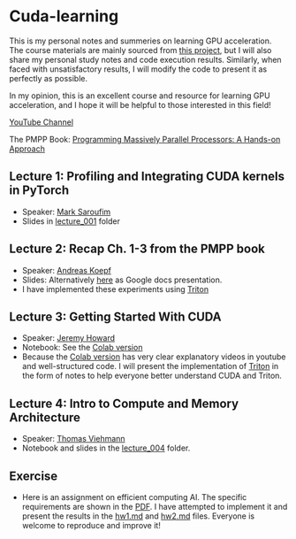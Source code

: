 # Cuda-learning
This is my personal notes and summeries on learning GPU acceleration. The course materials are mainly sourced from [this project](https://github.com/gpu-mode/lectures), but I will also share my personal study notes and code execution results. Similarly, when faced with unsatisfactory results, I will modify the code to present it as perfectly as possible.

In my opinion, this is an excellent course and resource for learning GPU acceleration, and I hope it will be helpful to those interested in this field!

[YouTube Channel](https://www.youtube.com/@GPUMODE)

The PMPP Book: [Programming Massively Parallel Processors: A Hands-on Approach](https://books.google.com.hk/books?hl=en&lr=&id=wcS_DAAAQBAJ&oi=fnd&pg=PP1&dq=Programming+Massively+Parallel+Processors&ots=HmaRvAFH5E&sig=OaeE86Y6DniTHdSivqYkK9TfWZY&redir_esc=y#v=onepage&q=Programming%20Massively%20Parallel%20Processors&f=false)


## Lecture 1: Profiling and Integrating CUDA kernels in PyTorch
- Speaker: [Mark Saroufim](https://twitter.com/marksaroufim)
- Slides in [lecture_001](https://docs.google.com/presentation/d/110dnMW94LX1ySWxu9La17AVUxjgSaQDLOotFC3BZZD4/edit?slide=id.g2658e4ac9dd_0_0#slide=id.g2658e4ac9dd_0_0) folder

## Lecture 2: Recap Ch. 1-3 from the PMPP book
- Speaker: [Andreas Koepf](https://twitter.com/neurosp1ke)
- Slides: Alternatively [here](https://docs.google.com/presentation/d/1deqvEHdqEC4LHUpStO6z3TT77Dt84fNAvTIAxBJgDck/edit#slide=id.g2b1444253e5_1_75) as Google docs presentation.
- I have implemented these experiments using [Triton](https://github.com/stevenstage/cuda-learning/tree/main/lecture002/triton)

## Lecture 3: Getting Started With CUDA
- Speaker: [Jeremy Howard](https://twitter.com/jeremyphoward)
- Notebook: See the [Colab version](https://colab.research.google.com/drive/180uk6frvMBeT4tywhhYXmz3PJaCIA_uk?usp=sharing)
- Because the [Colab version](https://colab.research.google.com/drive/180uk6frvMBeT4tywhhYXmz3PJaCIA_uk?usp=sharing) has very clear explanatory videos in youtube and well-structured code. I will present the implementation of [Triton](https://github.com/stevenstage/cuda-learning/tree/main/lecture002/triton) in the form of notes to help everyone better understand CUDA and Triton.

## Lecture 4: Intro to Compute and Memory Architecture
- Speaker: [Thomas Viehmann](https://lernapparat.de/)
- Notebook and slides in the [lecture_004](./lecture_004/) folder.

## Exercise
- Here is an assignment on efficient computing AI. The specific requirements are shown in the [PDF](). I have attempted to implement it and present the results in the [hw1.md]() and [hw2.md]() files. Everyone is welcome to reproduce and improve it!














